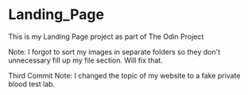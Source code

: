 # Landing_Page
This is my Landing Page project as part of The Odin Project

Note: I forgot to sort my images in separate folders
so they don't unnecessary fill up my file section. Will fix that.

Third Commit Note: I changed the topic of my website to a fake private blood test lab.
